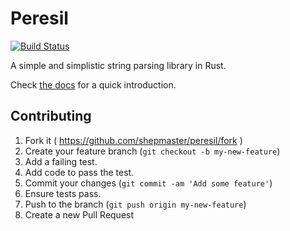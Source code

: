 # Peresil

[![Build Status](https://travis-ci.org/shepmaster/peresil.svg?branch=master)](https://travis-ci.org/shepmaster/peresil)

A simple and simplistic string parsing library in Rust.

Check [the docs] for a quick introduction.

[the docs]: https://shepmaster.github.io/peresil/

## Contributing

1. Fork it ( https://github.com/shepmaster/peresil/fork )
2. Create your feature branch (`git checkout -b my-new-feature`)
3. Add a failing test.
4. Add code to pass the test.
5. Commit your changes (`git commit -am 'Add some feature'`)
6. Ensure tests pass.
7. Push to the branch (`git push origin my-new-feature`)
8. Create a new Pull Request
